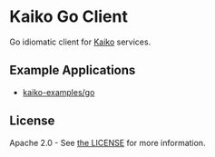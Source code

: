 # Kaiko Go Client

Go idiomatic client for [Kaiko](https://www.kaiko.com/) services.

## Example Applications

* [kaiko-examples/go](https://github.com/kaikoapis/kaiko-examples/tree/main/go)

## License

Apache 2.0 - See [the LICENSE](https://github.com/kaikoapis/kaiko-go/blob/main/LICENSE) for more information.
